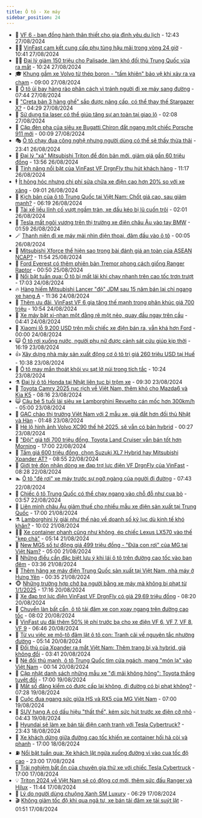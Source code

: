 ```yaml
---
title: Ô tô - Xe máy
sidebar_position: 24
---
```


<!-- dantri-o-to-xe-may:START -->
- 🤡 [VF 6 - bạn đồng hành thân thiết cho gia đình yêu du lịch](https://dantri.com.vn/o-to-xe-may/vf-6-ban-dong-hanh-than-thiet-cho-gia-dinh-yeu-du-lich-20240827191444950.htm) - 12:43 27/08/2024
- 🧑‍💻 [VinFast cam kết cung cấp phụ tùng hậu mãi trong vòng 24 giờ](https://dantri.com.vn/o-to-xe-may/vinfast-cam-ket-cung-cap-phu-tung-hau-mai-trong-vong-24-gio-20240827171312746.htm) - 10:41 27/08/2024
- 🧑‍💻 [Đại lý giảm 150 triệu cho Palisade, làm khó đối thủ Trung Quốc vừa ra mắt](https://dantri.com.vn/o-to-xe-may/dai-ly-giam-150-trieu-cho-palisade-lam-kho-doi-thu-trung-quoc-vua-ra-mat-20240827153258881.htm) - 10:24 27/08/2024
- 🎓 [Khung gầm xe Volvo từ thép boron - &quot;tấm khiên&quot; bảo vệ khi xảy ra va chạm](https://dantri.com.vn/o-to-xe-may/khung-gam-xe-volvo-tu-thep-boron-tam-khien-bao-ve-khi-xay-ra-va-cham-20240827152630239.htm) - 09:00 27/08/2024
- 🌊 [Ô tô ủi bay hàng rào phân cách vì tránh người đi xe máy sang đường](https://dantri.com.vn/o-to-xe-may/o-to-ui-bay-hang-rao-phan-cach-vi-tranh-nguoi-di-xe-may-sang-duong-20240827122225267.htm) - 07:44 27/08/2024
- 🥷 [&quot;Creta bản 3 hàng ghế&quot; sắp được nâng cấp, có thể thay thế Stargazer X?](https://dantri.com.vn/o-to-xe-may/creta-ban-3-hang-ghe-sap-duoc-nang-cap-co-the-thay-the-stargazer-x-20240827112933934.htm) - 04:29 27/08/2024
- 🤩 [Sử dụng tia laser có thể giúp tăng sự an toàn tại giao lộ](https://dantri.com.vn/o-to-xe-may/su-dung-tia-laser-co-the-giup-tang-su-an-toan-tai-giao-lo-20240827082014043.htm) - 02:08 27/08/2024
- 🫶 [Cặp đèn pha của siêu xe Bugatti Chiron đắt ngang một chiếc Porsche 911 mới](https://dantri.com.vn/o-to-xe-may/cap-den-pha-cua-sieu-xe-bugatti-chiron-dat-ngang-mot-chiec-porsche-911-moi-20240826235106190.htm) - 00:09 27/08/2024
- 🎭 [Ô tô chạy đua công nghệ nhưng người dùng có thể sẽ thấy thừa thãi](https://dantri.com.vn/o-to-xe-may/o-to-chay-dua-cong-nghe-nhung-nguoi-dung-co-the-se-thay-thua-thai-20240827231826420.htm) - 23:41 26/08/2024
- 🌁 [Đại lý &quot;xả&quot; Mitsubishi Triton để đón bản mới, giảm giá gần 60 triệu đồng](https://dantri.com.vn/o-to-xe-may/dai-ly-xa-mitsubishi-triton-de-don-ban-moi-giam-gia-gan-60-trieu-dong-20240826201907382.htm) - 13:56 26/08/2024
- 🦩 [Tính năng nổi bật của VinFast VF DrgnFly thu hút khách hàng](https://dantri.com.vn/o-to-xe-may/tinh-nang-noi-bat-cua-vinfast-vf-drgnfly-thu-hut-khach-hang-20240826181216926.htm) - 11:17 26/08/2024
- 🕴 [Ít hỏng hóc nhưng chi phí sửa chữa xe điện cao hơn 20% so với xe xăng](https://dantri.com.vn/o-to-xe-may/it-hong-hoc-nhung-chi-phi-sua-chua-xe-dien-cao-hon-20-so-voi-xe-xang-20240826140208876.htm) - 09:01 26/08/2024
- 🎡 [Kịch bản của ô tô Trung Quốc tại Việt Nam: Chốt giá cao, sau giảm mạnh?](https://dantri.com.vn/o-to-xe-may/kich-ban-cua-o-to-trung-quoc-tai-viet-nam-chot-gia-cao-sau-giam-manh-20240826112404711.htm) - 06:19 26/08/2024
- 📝 [Tài xế liều lĩnh cố vượt ngầm tràn, xe đầu kéo bị lũ cuốn trôi](https://dantri.com.vn/o-to-xe-may/tai-xe-lieu-linh-co-vuot-ngam-tran-xe-dau-keo-bi-lu-cuon-troi-20240826085136023.htm) - 02:01 26/08/2024
- 🧐 [Tesla mất ngôi vương trên thị trường xe điện châu Âu vào tay BMW](https://dantri.com.vn/o-to-xe-may/tesla-mat-ngoi-vuong-tren-thi-truong-xe-dien-chau-au-vao-tay-bmw-20240826000217724.htm) - 01:59 26/08/2024
- 🪄 [Thanh niên đi xe máy mải nhìn điện thoại, đâm đầu vào ô tô](https://dantri.com.vn/o-to-xe-may/thanh-nien-di-xe-may-mai-nhin-dien-thoai-dam-dau-vao-o-to-20240826011921044.htm) - 00:05 26/08/2024
- 🧰 [Mitsubishi Xforce thể hiện sao trong bài đánh giá an toàn của ASEAN NCAP?](https://dantri.com.vn/o-to-xe-may/mitsubishi-xforce-the-hien-sao-trong-bai-danh-gia-an-toan-cua-asean-ncap-20240825185004069.htm) - 11:54 25/08/2024
- 🚀 [Ford Everest có thêm phiên bản Tremor phong cách giống Ranger Raptor](https://dantri.com.vn/o-to-xe-may/ford-everest-co-them-phien-ban-tremor-phong-cach-giong-ranger-raptor-20240825010032670.htm) - 00:50 25/08/2024
- 💪 [Nổi bật tuần qua: Ô tô bị mất lái khi chạy nhanh trên cao tốc trơn trượt](https://dantri.com.vn/o-to-xe-may/noi-bat-tuan-qua-o-to-bi-mat-lai-khi-chay-nhanh-tren-cao-toc-tron-truot-20240824234731375.htm) - 17:03 24/08/2024
- 🔥 [Hàng hiếm Mitsubishi Lancer &quot;độ&quot; JDM sau 15 năm bán lại chỉ ngang xe hạng A](https://dantri.com.vn/o-to-xe-may/hang-hiem-mitsubishi-lancer-do-jdm-sau-15-nam-ban-lai-chi-ngang-xe-hang-a-20240823233010934.htm) - 11:36 24/08/2024
- 🐲 [Thêm ưu đãi, VinFast VF 6 gia tăng thế mạnh trong phân khúc giá 700 triệu](https://dantri.com.vn/o-to-xe-may/them-uu-dai-vinfast-vf-6-gia-tang-the-manh-trong-phan-khuc-gia-700-trieu-20240824175403024.htm) - 10:54 24/08/2024
- 🌋 [Xe máy bật xi-nhan một đằng rẽ một nẻo, quay đầu ngay trên cầu](https://dantri.com.vn/o-to-xe-may/xe-may-bat-xi-nhan-mot-dang-re-mot-neo-quay-dau-ngay-tren-cau-20240824001019779.htm) - 04:41 24/08/2024
- 🤩 [Xiaomi lỗ 9.200 USD trên mỗi chiếc xe điện bán ra, vẫn khá hơn Ford](https://dantri.com.vn/o-to-xe-may/xiaomi-lo-9200-usd-tren-moi-chiec-xe-dien-ban-ra-van-kha-hon-ford-20240823230838909.htm) - 00:00 24/08/2024
- 😺 [Ô tô rơi xuống nước, người phụ nữ được cảnh sát cứu giúp kịp thời](https://dantri.com.vn/o-to-xe-may/o-to-roi-xuong-nuoc-nguoi-phu-nu-duoc-canh-sat-cuu-giup-kip-thoi-20240823220735267.htm) - 16:19 23/08/2024
- 👍 [Xây dựng nhà máy sản xuất động cơ ô tô trị giá 260 triệu USD tại Huế](https://dantri.com.vn/o-to-xe-may/xay-dung-nha-may-san-xuat-dong-co-o-to-tri-gia-260-trieu-usd-tai-hue-20240823121946177.htm) - 10:38 23/08/2024
- 🎃 [Ô tô may mắn thoát khỏi vụ sạt lở núi trong tích tắc](https://dantri.com.vn/o-to-xe-may/o-to-may-man-thoat-khoi-vu-sat-lo-nui-trong-tich-tac-20240823171525155.htm) - 10:24 23/08/2024
- ⚗️ [Đại lý ô tô Honda tại Nhật liên tục bị trộm xe](https://dantri.com.vn/o-to-xe-may/dai-ly-o-to-honda-tai-nhat-lien-tuc-bi-trom-xe-20240823141656031.htm) - 09:30 23/08/2024
- 🦄 [Toyota Camry 2025 rục rịch về Việt Nam, thêm khó cho Mazda6 và Kia K5](https://dantri.com.vn/o-to-xe-may/toyota-camry-2025-ruc-rich-ve-viet-nam-them-kho-cho-mazda6-va-kia-k5-20240823120552769.htm) - 08:16 23/08/2024
- 😺 [Cậu bé 5 tuổi lái siêu xe Lamborghini Revuelto cán mốc hơn 300km/h](https://dantri.com.vn/o-to-xe-may/cau-be-5-tuoi-lai-sieu-xe-lamborghini-revuelto-can-moc-hon-300kmh-20240823093006288.htm) - 05:00 23/08/2024
- 💼 [GAC chào thị trường Việt Nam với 2 mẫu xe, giá đắt hơn đối thủ Nhật và Hàn](https://dantri.com.vn/o-to-xe-may/gac-chao-thi-truong-viet-nam-voi-2-mau-xe-gia-dat-hon-doi-thu-nhat-va-han-20240823084755016.htm) - 01:48 23/08/2024
- 💃 [Hé lộ hình ảnh Volvo XC90 thế hệ 2025, sẽ vẫn có bản hybrid](https://dantri.com.vn/o-to-xe-may/he-lo-hinh-anh-volvo-xc90-the-he-2025-se-van-co-ban-hybrid-20240822233600324.htm) - 00:27 23/08/2024
- 🚀 [&quot;Đội&quot; giá tới 700 triệu đồng, Toyota Land Cruiser vẫn bán tốt hơn Morning](https://dantri.com.vn/o-to-xe-may/doi-gia-toi-700-trieu-dong-toyota-land-cruiser-van-ban-tot-hon-morning-20240822160757496.htm) - 17:00 22/08/2024
- 🤩 [Tầm giá 600 triệu đồng, chọn Suzuki XL7 Hybrid hay Mitsubishi Xpander AT?](https://dantri.com.vn/o-to-xe-may/tam-gia-600-trieu-dong-chon-suzuki-xl7-hybrid-hay-mitsubishi-xpander-at-20240822113606905.htm) - 08:55 22/08/2024
- 💪 [Giới trẻ đón nhận dòng xe đạp trợ lực điện VF DrgnFly của VinFast](https://dantri.com.vn/o-to-xe-may/gioi-tre-don-nhan-dong-xe-dap-tro-luc-dien-vf-drgnfly-cua-vinfast-20240822145243562.htm) - 08:28 22/08/2024
- 🏊 [Ô tô &quot;đẻ rơi&quot; xe máy trước sự ngỡ ngàng của người đi đường](https://dantri.com.vn/o-to-xe-may/o-to-de-roi-xe-may-truoc-su-ngo-ngang-cua-nguoi-di-duong-20240822142818820.htm) - 07:43 22/08/2024
- 💄 [Chiếc ô tô Trung Quốc có thể chạy ngang vào chỗ đỗ như cua bò](https://dantri.com.vn/o-to-xe-may/chiec-o-to-trung-quoc-co-the-chay-ngang-vao-cho-do-nhu-cua-bo-20240822093123824.htm) - 03:57 22/08/2024
- 👺 [Liên minh châu Âu giảm thuế cho nhiều mẫu xe điện sản xuất tại Trung Quốc](https://dantri.com.vn/o-to-xe-may/lien-minh-chau-au-giam-thue-cho-nhieu-mau-xe-dien-san-xuat-tai-trung-quoc-20240821183708564.htm) - 17:00 21/08/2024
- ⚗️ [Lamborghini lý giải như thế nào về doanh số kỷ lục dù kinh tế khó khăn?](https://dantri.com.vn/o-to-xe-may/lamborghini-ly-giai-nhu-the-nao-ve-doanh-so-ky-luc-du-kinh-te-kho-khan-20240821165419962.htm) - 10:02 21/08/2024
- 🧑‍🏫 [Xe container phanh cũng như không, ép chiếc Lexus LX570 vào thế &quot;kẹp chả&quot;](https://dantri.com.vn/o-to-xe-may/xe-container-phanh-cung-nhu-khong-ep-chiec-lexus-lx570-vao-the-kep-cha-20240821114139958.htm) - 05:14 21/08/2024
- 🦒 [New MG5 số tự động giá 499 triệu đồng - &quot;Đứa con rơi&quot; của MG tại Việt Nam?](https://dantri.com.vn/o-to-xe-may/new-mg5-so-tu-dong-gia-499-trieu-dong-dua-con-roi-cua-mg-tai-viet-nam-20240821105331266.htm) - 05:00 21/08/2024
- 🐘 [Những điều cần đặc biệt lưu ý khi lái ô tô trên đường cao tốc vào ban đêm](https://dantri.com.vn/o-to-xe-may/nhung-dieu-can-dac-biet-luu-y-khi-lai-o-to-tren-duong-cao-toc-vao-ban-dem-20240821103218283.htm) - 03:36 21/08/2024
- 🧠 [Thêm hãng xe máy điện Trung Quốc sản xuất tại Việt Nam, nhà máy ở Hưng Yên](https://dantri.com.vn/o-to-xe-may/them-hang-xe-may-dien-trung-quoc-san-xuat-tai-viet-nam-nha-may-o-hung-yen-20240821073448159.htm) - 00:35 21/08/2024
- 🐵 [Những trường hợp chở ba người bằng xe máy mà không bị phạt từ 1/1/2025](https://dantri.com.vn/o-to-xe-may/nhung-truong-hop-cho-ba-nguoi-bang-xe-may-ma-khong-bi-phat-tu-112025-20240820232135702.htm) - 17:16 20/08/2024
- 🤭 [Xe đạp trợ lực điện VinFast VF DrgnFly có giá 29,69 triệu đồng](https://dantri.com.vn/o-to-xe-may/xe-dap-tro-luc-dien-vinfast-vf-drgnfly-co-gia-2969-trieu-dong-20240820130251057.htm) - 08:20 20/08/2024
- 🤠 [Chuyển làn bất cẩn, ô tô tải đâm xe con xoay ngang trên đường cao tốc](https://dantri.com.vn/o-to-xe-may/chuyen-lan-bat-can-o-to-tai-dam-xe-con-xoay-ngang-tren-duong-cao-toc-20240820141129063.htm) - 08:02 20/08/2024
- 🫶 [VinFast ưu đãi thêm 50% lệ phí trước bạ cho xe điện VF 6, VF 7, VF 8, VF 9](https://dantri.com.vn/o-to-xe-may/vinfast-uu-dai-them-50-le-phi-truoc-ba-cho-xe-dien-vf-6-vf-7-vf-8-vf-9-20240820124123830.htm) - 06:46 20/08/2024
- 🚀 [Từ vụ việc xe mô-tô đâm lật ô tô con: Tranh cãi về nguyên tắc nhường đường](https://dantri.com.vn/o-to-xe-may/tu-vu-viec-xe-mo-to-dam-lat-o-to-con-tranh-cai-ve-nguyen-tac-nhuong-duong-20240820115937197.htm) - 05:14 20/08/2024
- 🎊 [Đối thủ của Xpander ra mắt Việt Nam: Thêm trang bị và hybrid, giá không đổi](https://dantri.com.vn/o-to-xe-may/doi-thu-cua-xpander-ra-mat-viet-nam-them-trang-bi-va-hybrid-gia-khong-doi-20240820101709882.htm) - 03:41 20/08/2024
- 🦄 [Né đối thủ mạnh, ô tô Trung Quốc tìm cửa ngách, mang &quot;món lạ&quot; vào Việt Nam](https://dantri.com.vn/o-to-xe-may/ne-doi-thu-manh-o-to-trung-quoc-tim-cua-ngach-mang-mon-la-vao-viet-nam-20240820025754281.htm) - 00:14 20/08/2024
- 🥷 [Cập nhật danh sách những mẫu xe &quot;đi mãi không hỏng&quot;: Toyota thắng tuyệt đối](https://dantri.com.vn/o-to-xe-may/cap-nhat-danh-sach-nhung-mau-xe-di-mai-khong-hong-toyota-thang-tuyet-doi-20240819231825741.htm) - 17:00 19/08/2024
- 🦏 [Mất sổ đăng kiểm có được cấp lại không, đi đường có bị phạt không?](https://dantri.com.vn/o-to-xe-may/mat-so-dang-kiem-co-duoc-cap-lai-khong-di-duong-co-bi-phat-khong-20240819111239974.htm) - 07:28 19/08/2024
- 🤗 [Cuộc đua ngang sức giữa HS và RX5 của MG Việt Nam](https://dantri.com.vn/o-to-xe-may/cuoc-dua-ngang-suc-giua-hs-va-rx5-cua-mg-viet-nam-20240819134609240.htm) - 07:00 19/08/2024
- 🐲 [SUV hạng A có dấu hiệu &quot;thất thế&quot;, kém sức hút trước xe điện cỡ nhỏ](https://dantri.com.vn/o-to-xe-may/suv-hang-a-co-dau-hieu-that-the-kem-suc-hut-truoc-xe-dien-co-nho-20240819111330399.htm) - 04:43 19/08/2024
- 🤭 [Hyundai sẽ làm xe bán tải điện cạnh tranh với Tesla Cybertruck?](https://dantri.com.vn/o-to-xe-may/hyundai-se-lam-xe-ban-tai-dien-canh-tranh-voi-tesla-cybertruck-20240818223551503.htm) - 23:43 18/08/2024
- 🐻 [Xe khách dừng giữa đường cao tốc khiến xe container hối hả còi và phanh](https://dantri.com.vn/o-to-xe-may/xe-khach-dung-giua-duong-cao-toc-khien-xe-container-hoi-ha-coi-va-phanh-20240818231253650.htm) - 17:00 18/08/2024
- ⛽️ [Nổi bật tuần qua: Xe khách lật ngửa xuống đường vì vào cua tốc độ cao](https://dantri.com.vn/o-to-xe-may/noi-bat-tuan-qua-xe-khach-lat-ngua-xuong-duong-vi-vao-cua-toc-do-cao-20240817233352617.htm) - 23:00 17/08/2024
- 🫣 [Trải nghiệm bất ổn của chuyên gia thử xe với chiếc Tesla Cybertruck](https://dantri.com.vn/o-to-xe-may/trai-nghiem-bat-on-cua-chuyen-gia-thu-xe-voi-chiec-tesla-cybertruck-20240817221706628.htm) - 17:00 17/08/2024
- 💡 [Triton 2024 về Việt Nam sẽ có động cơ mới, thêm sức đấu Ranger và Hilux](https://dantri.com.vn/o-to-xe-may/triton-2024-ve-viet-nam-se-co-dong-co-moi-them-suc-dau-ranger-va-hilux-20240817153041336.htm) - 11:44 17/08/2024
- 💪 [Lý do người dùng chuộng Xanh SM Luxury](https://dantri.com.vn/o-to-xe-may/ly-do-nguoi-dung-chuong-xanh-sm-luxury-20240817131742116.htm) - 06:29 17/08/2024
- 🎬 [Không giảm tốc độ khi qua ngã tư, xe bán tải đâm xe tải suýt lật](https://dantri.com.vn/o-to-xe-may/khong-giam-toc-do-khi-qua-nga-tu-xe-ban-tai-dam-xe-tai-suyt-lat-20240817011012739.htm) - 01:51 17/08/2024<!-- dantri-o-to-xe-may:END -->
